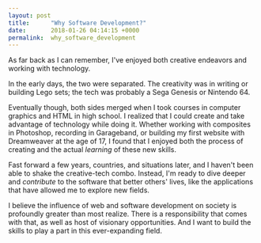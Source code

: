 ```yaml
---
layout: post
title:      "Why Software Development?"
date:       2018-01-26 04:14:15 +0000
permalink:  why_software_development
---
```



As far back as I can remember, I've enjoyed both creative endeavors and working with technology.

In the early days, the two were separated. The creativity was in writing or building Lego sets; the tech was probably a Sega Genesis or Nintendo 64.

Eventually though, both sides merged when I took courses in computer graphics and HTML in high school. I realized that I could create and take advantage of technology while doing it. Whether working with composites in Photoshop, recording in Garageband, or building my first website with Dreamweaver at the age of 17, I found that I enjoyed both the process of creating and the actual *learning* of these new skills.

Fast forward a few years, countries, and situations later, and I haven't been able to shake the creative-tech combo. Instead, I'm ready to dive deeper and *contribute* to the software that better others' lives, like the applications that have allowed me to explore new fields.

I believe the influence of web and software development on society is profoundly greater than most realize. There is a responsibility that comes with that, as well as host of visionary opportunities. And I want to build the skills to play a part in this ever-expanding field.
